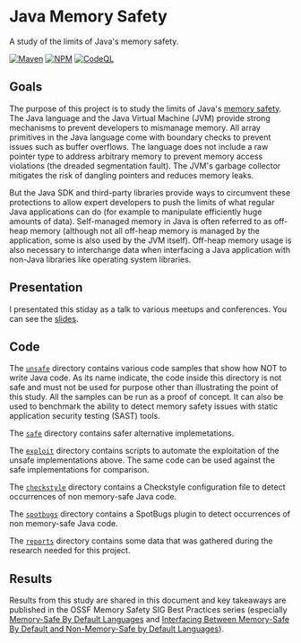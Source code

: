 # Java Memory Safety

A study of the limits of Java's memory safety.

[![Maven](https://github.com/thomasleplus/java-memory-safety/workflows/Maven/badge.svg)](https://github.com/thomasleplus/java-memory-safety/actions?query=workflow:"Maven")
[![NPM](https://github.com/leplusorg/ristretto/workflows/NPM/badge.svg)](https://github.com/leplusorg/ristretto/actions?query=workflow:"NPM")
[![CodeQL](https://github.com/thomasleplus/java-memory-safety/workflows/CodeQL/badge.svg)](https://github.com/thomasleplus/java-memory-safety/actions?query=workflow:"CodeQL")

## Goals

The purpose of this project is to study the limits of Java's [memory
safety](https://en.wikipedia.org/wiki/Memory_safety). The Java
language and the Java Virtual Machine (JVM) provide strong mechanisms to
prevent developers to mismanage memory. All array primitives in the
Java language come with boundary checks to prevent issues such as
buffer overflows. The language does not include a raw pointer type to
address arbitrary memory to prevent memory access violations (the
dreaded segmentation fault). The JVM's garbage collector mitigates the
risk of dangling pointers and reduces memory leaks.

But the Java SDK and third-party libraries provide ways to circumvent
these protections to allow expert developers to push the limits of
what regular Java applications can do (for example to manipulate
efficiently huge amounts of data). Self-managed memory in Java is
often referred to as off-heap memory (although not all off-heap memory
is managed by the application, some is also used by the JVM
itself). Off-heap memory usage is also necessary to interchange data
when interfacing a Java application with non-Java libraries like
operating system libraries.

## Presentation

I presentated this stiday as a talk to various meetups and
conferences. You can see the [slides](https://thomasleplus.github.io/java-memory-safety/).

## Code

The [`unsafe`](unsafe/) directory contains various code samples that show how NOT
to write Java code. As its name indicate, the code inside this
directory is not safe and must not be used for purpose other than
illustrating the point of this study. All the samples can be run as a
proof of concept. It can also be used to benchmark the ability to
detect memory safety issues with static application security testing
(SAST) tools.

The [`safe`](safe/) directory contains safer alternative implemetations.

The [`exploit`](exploit/) directory contains scripts to automate the
exploitation of the unsafe implementations above. The same code can be
used against the safe implementations for comparison.

The [`checkstyle`](checkstyle/) directory contains a Checkstyle
configuration file to detect occurrences of non memory-safe Java code.

The [`spotbugs`](spotbugs/) directory contains a SpotBugs plugin to
detect occurrences of non memory-safe Java code.

The [`reports`](reports/) directory contains some data that was
gathered during the research needed for this project.

## Results

Results from this study are shared in this document and key takeaways
are published in the OSSF Memory Safety SIG Best Practices series
(especially [Memory-Safe By Default Languages](https://github.com/ossf/Memory-Safety/blob/main/docs/best-practice-memory-safe-by-default-languages.md)
and [Interfacing Between Memory-Safe By Default and Non-Memory-Safe by Default Languages](https://github.com/ossf/Memory-Safety/blob/main/docs/best-practice-interfacing.md)).
